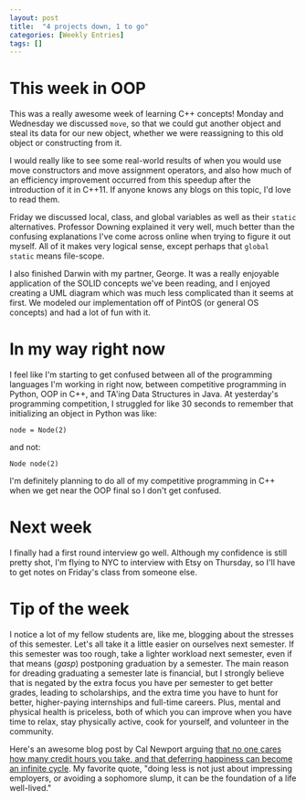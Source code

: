 ```yaml
---
layout: post
title:  "4 projects down, 1 to go"
categories: [Weekly Entries]
tags: []
---
```

# This week in OOP

This was a really awesome week of learning C++ concepts! Monday and Wednesday we discussed `move`, so that we could gut another object and steal its data for our new object, whether we were reassigning to this old object or constructing from it. 

I would really like to see some real-world results of when you would use move constructors and move assignment operators, and also how much of an efficiency improvement occurred from this speedup after the introduction of it in C++11. If anyone knows any blogs on this topic, I'd love to read them.

Friday we discussed local, class, and global variables as well as their `static` alternatives. Professor Downing explained it very well, much better than the confusing explanations I've come across online when trying to figure it out myself. All of it makes very logical sense, except perhaps that `global static` means file-scope.

I also finished Darwin with my partner, George. It was a really enjoyable application of the SOLID concepts we've been reading, and I enjoyed creating a UML diagram which was much less complicated than it seems at first. We modeled our implementation off of PintOS (or general OS concepts) and had a lot of fun with it.

# In my way right now

I feel like I'm starting to get confused between all of the programming languages I'm working in right now, between competitive programming in Python, OOP in C++, and TA'ing Data Structures in Java. At yesterday's programming competition, I struggled for like 30 seconds to remember that initializing an object in Python was like:

```
node = Node(2)
```
and not:
```
Node node(2)
```

I'm definitely planning to do all of my competitive programming in C++ when we get near the OOP final so I don't get confused.

# Next week

I finally had a first round interview go well. Although my confidence is still pretty shot, I'm flying to NYC to interview with Etsy on Thursday, so I'll have to get notes on Friday's class from someone else.

# Tip of the week

I notice a lot of my fellow students are, like me, blogging about the stresses of this semester. Let's all take it a little easier on ourselves next semester. If this semester was too rough, take a lighter workload next semester, even if that means (*gasp*) postponing graduation by a semester. The main reason for dreading graduating a semester late is financial, but I strongly believe that is negated by the extra focus you have per semester to get better grades, leading to scholarships, and the extra time you have to hunt for better, higher-paying internships and full-time careers. Plus, mental and physical health is priceless, both of which you can improve when you have time to relax, stay physically active, cook for yourself, and volunteer in the community.

Here's an awesome blog post by Cal Newport arguing [that no one cares how many credit hours you take, and that deferring happiness can become an infinite cycle](http://calnewport.com/blog/2010/09/27/how-double-majors-can-ruin-your-life-two-arguments-for-doing-less/). My favorite quote, "doing less is not just about impressing employers, or avoiding a sophomore slump, it can be the foundation of a life well-lived."